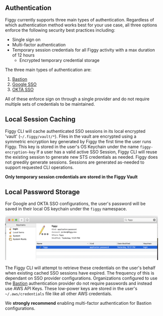 
## Authentication

Figgy currently supports three main types of authentication. Regardless of which authentication method works best
for your use case, all three options enforce the following security best practices including:

- Single sign on
- Multi-factor authentication
- Temporary session credentials for all Figgy activity with a max duration of 12 hours
    - Encrypted temporary credential storage


The three main types of authentication are:

1. [Bastion](/docs/manual/figgy-cloud/bastion/)
1. [Google SSO](/docs/manual/figgy-cloud/google/)
1. [OKTA SSO](/docs/manual/figgy-cloud/okta/)

All of these enforce sign on through a single provider and do not require multiple sets of credentials to be maintained. 

## Local Session Caching

Figgy CLI will cache authenticated SSO sessions in its local encrypted 'vault' (`~/.figgy/vault/*`). 
Files in the vault are encrypted using a symmetric encryption key generated by Figgy the first time the user runs Figgy. 
This key is stored in the user's OS Keychain under the name `figgy-encryption-key`
If a user has a valid active SSO Session, Figgy CLI will reuse the existing session to generate new 
STS credentials as needed. Figgy does not greedily generate sessions. 
Sessions are generated as-needed to support requested CLI operations.

**Only temporary session credentials are stored in the Figgy Vault** 

## Local Password Storage

For Google and OKTA SSO configurations, the user's password will be saved in their local OS keychain under 
the `figgy` namespace. 

![Auth Keychain](/docs/images/architecture/auth-keychain.png)

The Figgy CLI will attempt to retrieve these credentials on the user's behalf when existing cached SSO sessions have expired.
The frequency of this is dependant on SSO provider configurations. Organizations configured to use the [Bastion](/docs/manual/figgy-cloud/bastion/)
authentication provider do not require passwords and instead use AWS API Keys. These low-power keys are stored in the user's 
`~/.aws/credentials` file like all other AWS credentials. 

We **strongly recommend** enabling multi-factor authentication for Bastion configurations. 

